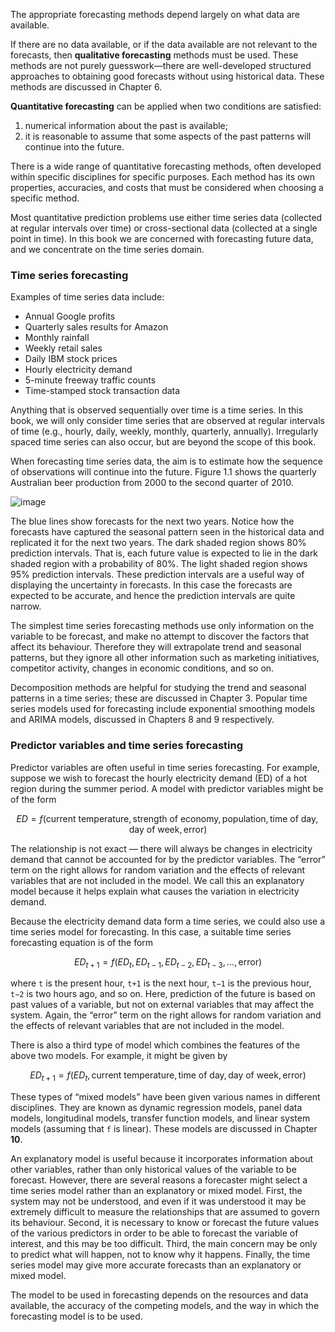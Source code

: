 The appropriate forecasting methods depend largely on what data are available.

If there are no data available, or if the data available are not relevant to the forecasts, then **qualitative forecasting** methods must be used. These methods are not purely guesswork—there are well-developed structured approaches to obtaining good forecasts without using historical data. These methods are discussed in Chapter 6.

**Quantitative forecasting** can be applied when two conditions are satisfied:

1. numerical information about the past is available;
2. it is reasonable to assume that some aspects of the past patterns will continue into the future.
   
There is a wide range of quantitative forecasting methods, often developed within specific disciplines for specific purposes. Each method has its own properties, accuracies, and costs that must be considered when choosing a specific method.

Most quantitative prediction problems use either time series data (collected at regular intervals over time) or cross-sectional data (collected at a single point in time). In this book we are concerned with forecasting future data, and we concentrate on the time series domain.

### Time series forecasting

Examples of time series data include:

- Annual Google profits
- Quarterly sales results for Amazon
- Monthly rainfall
- Weekly retail sales
- Daily IBM stock prices
- Hourly electricity demand
- 5-minute freeway traffic counts
- Time-stamped stock transaction data
  
Anything that is observed sequentially over time is a time series. In this book, we will only consider time series that are observed at regular intervals of time (e.g., hourly, daily, weekly, monthly, quarterly, annually). Irregularly spaced time series can also occur, but are beyond the scope of this book.

When forecasting time series data, the aim is to estimate how the sequence of observations will continue into the future. Figure 1.1 shows the quarterly Australian beer production from 2000 to the second quarter of 2010.

![image](https://github.com/Hg03/forecasting_principles/assets/69637720/8c96835e-38b9-4412-be46-71c25f4c679b)

The blue lines show forecasts for the next two years. Notice how the forecasts have captured the seasonal pattern seen in the historical data and replicated it for the next two years. The dark shaded region shows 80% prediction intervals. That is, each future value is expected to lie in the dark shaded region with a probability of 80%. The light shaded region shows 95% prediction intervals. These prediction intervals are a useful way of displaying the uncertainty in forecasts. In this case the forecasts are expected to be accurate, and hence the prediction intervals are quite narrow.

The simplest time series forecasting methods use only information on the variable to be forecast, and make no attempt to discover the factors that affect its behaviour. Therefore they will extrapolate trend and seasonal patterns, but they ignore all other information such as marketing initiatives, competitor activity, changes in economic conditions, and so on.

Decomposition methods are helpful for studying the trend and seasonal patterns in a time series; these are discussed in Chapter 3. Popular time series models used for forecasting include exponential smoothing models and ARIMA models, discussed in Chapters 8 and 9 respectively.

### Predictor variables and time series forecasting

Predictor variables are often useful in time series forecasting. For example, suppose we wish to forecast the hourly electricity demand (ED) of a hot region during the summer period. A model with predictor variables might be of the form

$$ ED = f(\text{current temperature}, \text{strength of economy}, \text{population}, \text{time of day}, \text{day of week}, \text{error}) $$

The relationship is not exact — there will always be changes in electricity demand that cannot be accounted for by the predictor variables. The “error” term on the right allows for random variation and the effects of relevant variables that are not included in the model. We call this an explanatory model because it helps explain what causes the variation in electricity demand.

Because the electricity demand data form a time series, we could also use a time series model for forecasting. In this case, a suitable time series forecasting equation is of the form

$$ ED_{t+1} = f(ED_t, ED_{t-1}, ED_{t-2}, ED_{t-3}, \ldots, \text{error}) $$

where `t` is the present hour, `t+1` is the next hour, `t−1` is the previous hour, `t−2` is two hours ago, and so on. Here, prediction of the future is based on past values of a variable, but not on external variables that may affect the system. Again, the “error” term on the right allows for random variation and the effects of relevant variables that are not included in the model.

There is also a third type of model which combines the features of the above two models. For example, it might be given by

$$ ED_{t+1} = f(ED_t, \text{current temperature}, \text{time of day}, \text{day of week}, \text{error}) $$

These types of “mixed models” have been given various names in different disciplines. They are known as dynamic regression models, panel data models, longitudinal models, transfer function models, and linear system models (assuming that `f` is linear). These models are discussed in Chapter **10**.

An explanatory model is useful because it incorporates information about other variables, rather than only historical values of the variable to be forecast. However, there are several reasons a forecaster might select a time series model rather than an explanatory or mixed model. First, the system may not be understood, and even if it was understood it may be extremely difficult to measure the relationships that are assumed to govern its behaviour. Second, it is necessary to know or forecast the future values of the various predictors in order to be able to forecast the variable of interest, and this may be too difficult. Third, the main concern may be only to predict what will happen, not to know why it happens. Finally, the time series model may give more accurate forecasts than an explanatory or mixed model.

The model to be used in forecasting depends on the resources and data available, the accuracy of the competing models, and the way in which the forecasting model is to be used.
